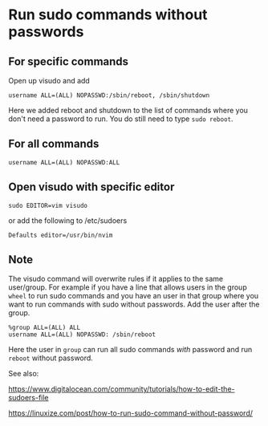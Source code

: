 # Run sudo commands without passwords

## For specific commands
Open up visudo and add

```
username ALL=(ALL) NOPASSWD:/sbin/reboot, /sbin/shutdown
```
Here we added reboot and shutdown to the list of commands where you don't need a password to run.
You do still need to type `sudo reboot`.

## For all commands

```
username ALL=(ALL) NOPASSWD:ALL
```

## Open visudo with specific editor

```
sudo EDITOR=vim visudo
```

or add the following to /etc/sudoers

```
Defaults editor=/usr/bin/nvim
```

## Note
The visudo command will overwrite rules if it applies to the same user/group.
For example if you have a line that allows users in the group `wheel` to run sudo commands
and you have an user in that group where you want to run commands with sudo without passwords.
Add the user after the group.

```
%group ALL=(ALL) ALL
username ALL=(ALL) NOPASSWD: /sbin/reboot
```
Here the user in `group` can run all sudo commands _with_ password and run `reboot` without password.


See also:

https://www.digitalocean.com/community/tutorials/how-to-edit-the-sudoers-file

https://linuxize.com/post/how-to-run-sudo-command-without-password/
